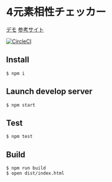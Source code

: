 # 4元素相性チェッカー

[デモ](https://ababup1192.github.io/4element-elm/)
[参考サイト](https://remy.jp/products/horoscope-2.html)

[![CircleCI](https://circleci.com/gh/ababup1192/elm-dev-env.svg?style=svg)](https://circleci.com/gh/ababup1192/elm-dev-env)
## Install

```shell
$ npm i
```

## Launch develop server

```shell
$ npm start
```

## Test

```shell
$ npm test
```

## Build

```shell
$ npm run build
$ open dist/index.html
```
